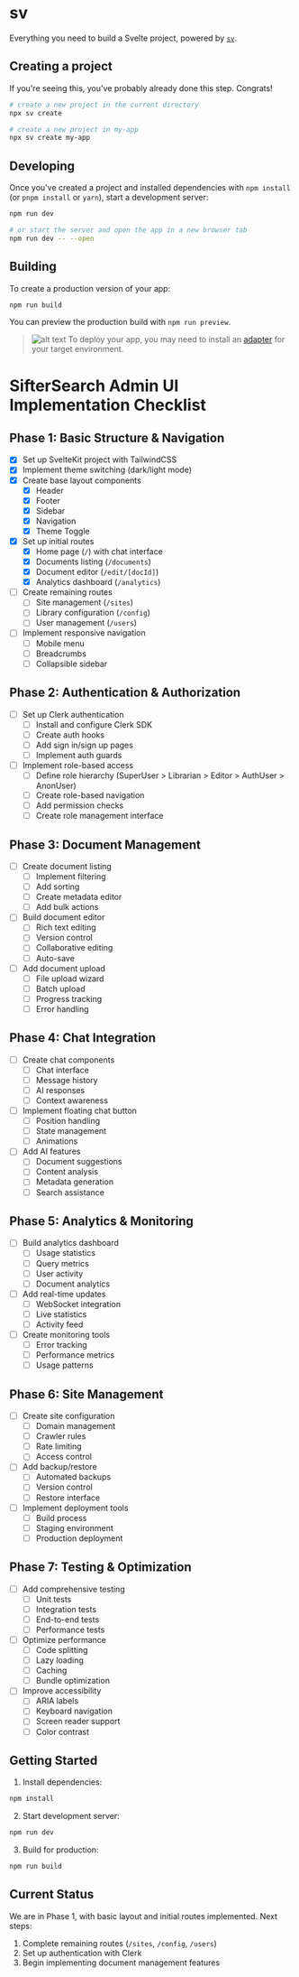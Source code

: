 # sv

Everything you need to build a Svelte project, powered by [`sv`](https://github.com/sveltejs/cli).

## Creating a project

If you're seeing this, you've probably already done this step. Congrats!

```bash
# create a new project in the current directory
npx sv create

# create a new project in my-app
npx sv create my-app
```

## Developing

Once you've created a project and installed dependencies with `npm install` (or `pnpm install` or `yarn`), start a development server:

```bash
npm run dev

# or start the server and open the app in a new browser tab
npm run dev -- --open
```

## Building

To create a production version of your app:

```bash
npm run build
```

You can preview the production build with `npm run preview`.

>![alt text](image.png) To deploy your app, you may need to install an [adapter](https://svelte.dev/docs/kit/adapters) for your target environment.

# SifterSearch Admin UI Implementation Checklist

## Phase 1: Basic Structure & Navigation
- [x] Set up SvelteKit project with TailwindCSS
- [x] Implement theme switching (dark/light mode)
- [x] Create base layout components
  - [x] Header
  - [x] Footer
  - [x] Sidebar
  - [x] Navigation
  - [x] Theme Toggle
- [x] Set up initial routes
  - [x] Home page (`/`) with chat interface
  - [x] Documents listing (`/documents`)
  - [x] Document editor (`/edit/[docId]`)
  - [x] Analytics dashboard (`/analytics`)
- [ ] Create remaining routes
  - [ ] Site management (`/sites`)
  - [ ] Library configuration (`/config`)
  - [ ] User management (`/users`)
- [ ] Implement responsive navigation
  - [ ] Mobile menu
  - [ ] Breadcrumbs
  - [ ] Collapsible sidebar

## Phase 2: Authentication & Authorization
- [ ] Set up Clerk authentication
  - [ ] Install and configure Clerk SDK
  - [ ] Create auth hooks
  - [ ] Add sign in/sign up pages
  - [ ] Implement auth guards
- [ ] Implement role-based access
  - [ ] Define role hierarchy (SuperUser > Librarian > Editor > AuthUser > AnonUser)
  - [ ] Create role-based navigation
  - [ ] Add permission checks
  - [ ] Create role management interface

## Phase 3: Document Management
- [ ] Create document listing
  - [ ] Implement filtering
  - [ ] Add sorting
  - [ ] Create metadata editor
  - [ ] Add bulk actions
- [ ] Build document editor
  - [ ] Rich text editing
  - [ ] Version control
  - [ ] Collaborative editing
  - [ ] Auto-save
- [ ] Add document upload
  - [ ] File upload wizard
  - [ ] Batch upload
  - [ ] Progress tracking
  - [ ] Error handling

## Phase 4: Chat Integration
- [ ] Create chat components
  - [ ] Chat interface
  - [ ] Message history
  - [ ] AI responses
  - [ ] Context awareness
- [ ] Implement floating chat button
  - [ ] Position handling
  - [ ] State management
  - [ ] Animations
- [ ] Add AI features
  - [ ] Document suggestions
  - [ ] Content analysis
  - [ ] Metadata generation
  - [ ] Search assistance

## Phase 5: Analytics & Monitoring
- [ ] Build analytics dashboard
  - [ ] Usage statistics
  - [ ] Query metrics
  - [ ] User activity
  - [ ] Document analytics
- [ ] Add real-time updates
  - [ ] WebSocket integration
  - [ ] Live statistics
  - [ ] Activity feed
- [ ] Create monitoring tools
  - [ ] Error tracking
  - [ ] Performance metrics
  - [ ] Usage patterns

## Phase 6: Site Management
- [ ] Create site configuration
  - [ ] Domain management
  - [ ] Crawler rules
  - [ ] Rate limiting
  - [ ] Access control
- [ ] Add backup/restore
  - [ ] Automated backups
  - [ ] Version control
  - [ ] Restore interface
- [ ] Implement deployment tools
  - [ ] Build process
  - [ ] Staging environment
  - [ ] Production deployment

## Phase 7: Testing & Optimization
- [ ] Add comprehensive testing
  - [ ] Unit tests
  - [ ] Integration tests
  - [ ] End-to-end tests
  - [ ] Performance tests
- [ ] Optimize performance
  - [ ] Code splitting
  - [ ] Lazy loading
  - [ ] Caching
  - [ ] Bundle optimization
- [ ] Improve accessibility
  - [ ] ARIA labels
  - [ ] Keyboard navigation
  - [ ] Screen reader support
  - [ ] Color contrast

## Getting Started

1. Install dependencies:
```bash
npm install
```

2. Start development server:
```bash
npm run dev
```

3. Build for production:
```bash
npm run build
```

## Current Status
We are in Phase 1, with basic layout and initial routes implemented. Next steps:
1. Complete remaining routes (`/sites`, `/config`, `/users`)
2. Set up authentication with Clerk
3. Begin implementing document management features
